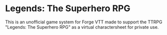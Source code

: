 # Legends: The Superhero RPG
This is an unofficial game system for Forge VTT made to support the TTRPG "Legends: The Superhero RPG" as a virtual charactersheet for private use.
